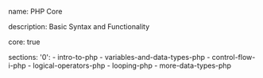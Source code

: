 name: PHP Core

description: Basic Syntax and Functionality

core: true

sections:
  '0':
    - intro-to-php
    - variables-and-data-types-php
    - control-flow-i-php
    - logical-operators-php
    - looping-php
    - more-data-types-php